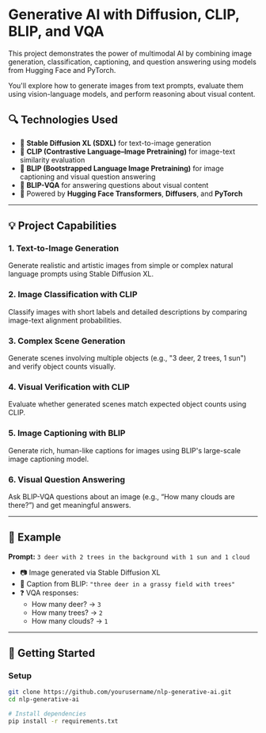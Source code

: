 # Generative AI with Diffusion, CLIP, BLIP, and VQA

This project demonstrates the power of multimodal AI by combining image generation, classification, captioning, and question answering using models from Hugging Face and PyTorch.

You'll explore how to generate images from text prompts, evaluate them using vision-language models, and perform reasoning about visual content.

## 🔍 Technologies Used

- 🤖 **Stable Diffusion XL (SDXL)** for text-to-image generation
- 🧠 **CLIP (Contrastive Language–Image Pretraining)** for image-text similarity evaluation
- 📝 **BLIP (Bootstrapped Language Image Pretraining)** for image captioning and visual question answering
- 💬 **BLIP-VQA** for answering questions about visual content
- 🧰 Powered by **Hugging Face Transformers**, **Diffusers**, and **PyTorch**

---

## 💡 Project Capabilities

### 1. Text-to-Image Generation
Generate realistic and artistic images from simple or complex natural language prompts using Stable Diffusion XL.

### 2. Image Classification with CLIP
Classify images with short labels and detailed descriptions by comparing image-text alignment probabilities.

### 3. Complex Scene Generation
Generate scenes involving multiple objects (e.g., "3 deer, 2 trees, 1 sun") and verify object counts visually.

### 4. Visual Verification with CLIP
Evaluate whether generated scenes match expected object counts using CLIP.

### 5. Image Captioning with BLIP
Generate rich, human-like captions for images using BLIP's large-scale image captioning model.

### 6. Visual Question Answering
Ask BLIP-VQA questions about an image (e.g., “How many clouds are there?”) and get meaningful answers.

---

## 🧪 Example

**Prompt:** `3 deer with 2 trees in the background with 1 sun and 1 cloud`

- 📷 Image generated via Stable Diffusion XL
- 🧠 Caption from BLIP: `"three deer in a grassy field with trees"`
- ❓ VQA responses:
  - How many deer? → `3`
  - How many trees? → `2`
  - How many clouds? → `1`

---

## 🚀 Getting Started

### Setup

```bash
git clone https://github.com/yourusername/nlp-generative-ai.git
cd nlp-generative-ai

# Install dependencies
pip install -r requirements.txt
